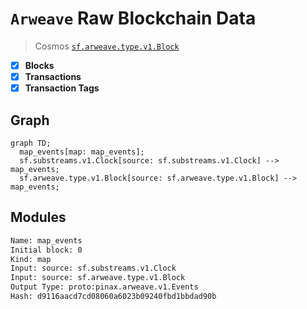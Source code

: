 # `Arweave` Raw Blockchain Data

> Cosmos
> [`sf.arweave.type.v1.Block`](https://buf.build/pinax/firehose-arweave/file/main:sf/arweave/type/v1/type.proto)

- [x] **Blocks**
- [x] **Transactions**
- [x] **Transaction Tags**

## Graph

```mermaid
graph TD;
  map_events[map: map_events];
  sf.substreams.v1.Clock[source: sf.substreams.v1.Clock] --> map_events;
  sf.arweave.type.v1.Block[source: sf.arweave.type.v1.Block] --> map_events;
```

## Modules

```bash
Name: map_events
Initial block: 0
Kind: map
Input: source: sf.substreams.v1.Clock
Input: source: sf.arweave.type.v1.Block
Output Type: proto:pinax.arweave.v1.Events
Hash: d9116aacd7cd08060a6023b09240fbd1bbdad90b
```
